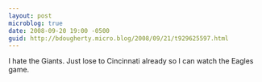 ```yaml
---
layout: post
microblog: true
date: 2008-09-20 19:00 -0500
guid: http://bdougherty.micro.blog/2008/09/21/t929625597.html
---
```

I hate the Giants. Just lose to Cincinnati already so I can watch the Eagles game.
